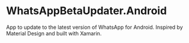# WhatsAppBetaUpdater.Android
App to update to the latest version of WhatsApp for Android. Inspired by Material Design and built with Xamarin.
